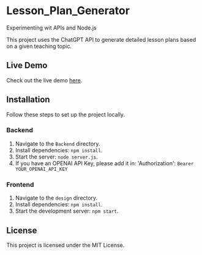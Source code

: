 # Lesson_Plan_Generator
Experimenting wit APIs and Node.js

This project uses the ChatGPT API to generate detailed lesson plans based on a given teaching topic.

## Live Demo

Check out the live demo [here](https://akshi02.github.io/Lesson_Plan_Generator/).

## Installation

Follow these steps to set up the project locally.

### Backend
1. Navigate to the `Backend` directory.
2. Install dependencies: `npm install`.
3. Start the server: `node server.js`.
4. If you have an OPENAI API Key, please add it in: 'Authorization': `Bearer YOUR_OPENAI_API_KEY`

### Frontend
1. Navigate to the `design` directory.
2. Install dependencies: `npm install`.
3. Start the development server: `npm start`.

## License

This project is licensed under the MIT License.
